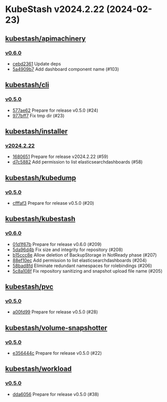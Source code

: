# KubeStash v2024.2.22 (2024-02-23)


## [kubestash/apimachinery](https://github.com/kubestash/apimachinery)

### [v0.6.0](https://github.com/kubestash/apimachinery/releases/tag/v0.6.0)

- [cebd2361](https://github.com/kubestash/apimachinery/commit/cebd2361) Update deps
- [5a4909b7](https://github.com/kubestash/apimachinery/commit/5a4909b7) Add dashboard component name (#103)



## [kubestash/cli](https://github.com/kubestash/cli)

### [v0.5.0](https://github.com/kubestash/cli/releases/tag/v0.5.0)

- [577ae62](https://github.com/kubestash/cli/commit/577ae62) Prepare for release v0.5.0 (#24)
- [977bff7](https://github.com/kubestash/cli/commit/977bff7) Fix tmp dir (#23)



## [kubestash/installer](https://github.com/kubestash/installer)

### [v2024.2.22](https://github.com/kubestash/installer/releases/tag/v2024.2.22)

- [1680651](https://github.com/kubestash/installer/commit/1680651) Prepare for release v2024.2.22 (#59)
- [d7c5882](https://github.com/kubestash/installer/commit/d7c5882) Add permission to list elasticsearchdashboards (#58)



## [kubestash/kubedump](https://github.com/kubestash/kubedump)

### [v0.5.0](https://github.com/kubestash/kubedump/releases/tag/v0.5.0)

- [cfffaf3](https://github.com/kubestash/kubedump/commit/cfffaf3) Prepare for release v0.5.0 (#20)



## [kubestash/kubestash](https://github.com/kubestash/kubestash)

### [v0.6.0](https://github.com/kubestash/kubestash/releases/tag/v0.6.0)

- [01d1f67b](https://github.com/kubestash/kubestash/commit/01d1f67b) Prepare for release v0.6.0 (#209)
- [5da96d4b](https://github.com/kubestash/kubestash/commit/5da96d4b) Fix size and integrity for repository (#208)
- [b15ccc8e](https://github.com/kubestash/kubestash/commit/b15ccc8e) Allow deletion of BackupStorage in NotReady phase (#207)
- [88ef10ec](https://github.com/kubestash/kubestash/commit/88ef10ec) Add permission to list elasticsearchdashboards (#204)
- [58bad8fd](https://github.com/kubestash/kubestash/commit/58bad8fd) Eliminate redundant namespaces for rolebindings (#206)
- [5c8a108f](https://github.com/kubestash/kubestash/commit/5c8a108f) Fix repository sanitizing and snapshot upload file name (#205)



## [kubestash/pvc](https://github.com/kubestash/pvc)

### [v0.5.0](https://github.com/kubestash/pvc/releases/tag/v0.5.0)

- [a00fd99](https://github.com/kubestash/pvc/commit/a00fd99) Prepare for release v0.5.0 (#28)



## [kubestash/volume-snapshotter](https://github.com/kubestash/volume-snapshotter)

### [v0.5.0](https://github.com/kubestash/volume-snapshotter/releases/tag/v0.5.0)

- [e356444c](https://github.com/kubestash/volume-snapshotter/commit/e356444c) Prepare for release v0.5.0 (#22)



## [kubestash/workload](https://github.com/kubestash/workload)

### [v0.5.0](https://github.com/kubestash/workload/releases/tag/v0.5.0)

- [dda6056](https://github.com/kubestash/workload/commit/dda6056) Prepare for release v0.5.0 (#38)



